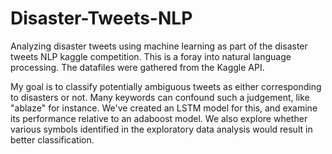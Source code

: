 # Disaster-Tweets-NLP
Analyzing disaster tweets using machine learning as part of the disaster tweets NLP kaggle competition. 
This is a foray into natural language processing.
The datafiles were gathered from the Kaggle API.


My goal is to classify potentially ambiguous tweets as either corresponding to disasters or not.
Many keywords can confound such a judgement, like "ablaze" for instance.
We've created an LSTM model for this, and examine its performance relative to an adaboost model.
We also explore whether various symbols identified in the exploratory data analysis would result in better classification.

